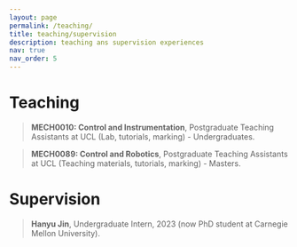 ```yaml
---
layout: page
permalink: /teaching/
title: teaching/supervision
description: teaching ans supervision experiences
nav: true
nav_order: 5
---
```

# Teaching

> **MECH0010: Control and Instrumentation**, Postgraduate Teaching Assistants at UCL (Lab, tutorials, marking) - Undergraduates.

> **MECH0089: Control and Robotics**, Postgraduate Teaching Assistants at UCL (Teaching materials, tutorials, marking) - Masters.

# Supervision

> **Hanyu Jin**, Undergraduate Intern, 2023 (now PhD student at Carnegie Mellon University).
